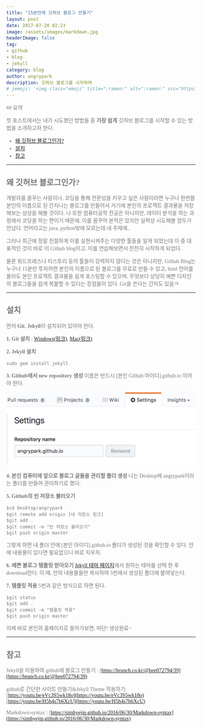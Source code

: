 ```yaml
---
title: "15분만에 깃허브 블로그 만들기"
layout: post
date: 2017-07-20 02:23
image: /assets/images/markdown.jpg
headerImage: false
tag:
- github
- blog
- jekyll
category: blog
author: angrypark
description: 깃허브 블로그를 시작하며
# jemoji: '<img class="emoji" title=":ramen:" alt=":ramen:" src="https://assets.github.com/images/icons/emoji/unicode/1f35c.png" height="20" width="20" align="absmiddle">'
---
```


<span style="color:#7C7877; font-family: 'Apple SD Gothic Neo'; font-weight:200">
## 요약

첫 포스트에서는 내가 시도했던 방법들 중 **가장 쉽게** 깃허브 블로그를 시작할 수 있는 방법을 소개하고자 한다.

- [왜 깃허브 블로그인가?](#왜-깃허브-블로그인가)
- [설치](#설치)
- [참고](#참고)

---
## 왜 깃허브 블로그인가?

개발자를 꿈꾸는 사람이나, 코딩을 통해 전문성을 키우고 싶은 사람이라면 누구나 한번쯤 본인의 이름으로 된 간지나는 블로그를 만들어서 거기에 본인의 프로젝트 결과물을 저장해보는 상상을 해볼 것이다. 나 또한 컴퓨터공학 전공은 아니지만, 데이터 분석을 하는 과정에서 코딩을 하는 편이기 때문에, 이를 꿈꾸어 본적은 있지만 실력상 시도해볼 엄두가 안났다. 언어라고는 java, python밖에 모르는데 내 주제에..

그러나 최근에 정말 친절하게 이를 실현시켜주는 다양한 툴들을 알게 되었는데 이 중 대표적인 것이 바로 이 Github blog이고, 이를 연습해보면서 천천히 시작하게 되었다.

물론 워드프레스나 티스토리 등의 툴들이 강력하지 않다는 것은 아니지만, Github Blog는 누구나 15분만 투자하면 본인의 이름으로 된 블로그를 무료로 만들 수 있고, html 언어를 몰라도 본인 프로젝트 결과물을 쉽게 포스팅할 수 있으며, 무엇보다 상당히 예쁜 디자인의 블로그들을 쉽게 복붙할 수 있다는 장점들이 있다. Git을 쓴다는 간지도 있음ㅋ

---
## 설치
먼저 **Git**, **Jekyll**이 설치되어 있어야 한다.

**1. Git 설치** : [Windows(링크)](http://msysgit.github.com/
), [Mac(링크)](http://sourceforge.net/projects/git-osx-installer/
)

**2. Jekyll 설치**
~~~
sudo gem install jekyll
~~~

**3. Github에서 new repository 생성**
이름은 반드시 [본인 Github 아이디].github.io 이어야 한다.

![Markdown Image](../assets/images/170720/settings.png)


**4. 본인 컴퓨터에 앞으로 블로그 글들을 관리할 폴더 생성**
나는 Desktop에 angrypark이라는 폴더를 만들어 관리하기로 했다.

**5. Github의 빈 저장소 불러오기**
~~~
$cd Desktop/angrypark
$git remote add origin [내 저장소 링크]
$git add .
$git commit -m "빈 저장소 불러오기"
$git push origin master
~~~
그렇게 하면 내 폴더 안에 [본인 아이디].github.io 폴더가 생성된 것을 확인할 수 있다. 안에 내용물이 있다면 필요없으니 바로 지우자.

**6. 예쁜 블로그 템플릿 받아오기**
[Jekyll 테마 페이지](http://jekyllthemes.org/)에서 원하는 테마를 선택 한 후 download한다. 이 때, 안의 내용물들만 복사하여 5번에서 생성된 폴더에 붙여넣는다.

**7. 템플릿 적용**
5번과 같은 방식으로 하면 된다.
~~~
$git status
$git add .
$git commit -m "템플릿 적용"
$git push origin master
~~~

이제 바로 본인의 홈페이지로 들어가보면, 따단! 생성완료~

---
## 참고
Jekyll을 이용하여 github에 블로그 만들기 : [https://brunch.co.kr/@hee072794/39](https://brunch.co.kr/@hee072794/39)

github로 간단한 사이트 만들기&Jekyll Theme 적용하기:
[https://youtu.be/eVc3S5wk18o](https://youtu.be/eVc3S5wk18o)
[https://youtu.be/H5h4s7b6XcU](https://youtu.be/H5h4s7b6XcU)

Markdown-syntax : [https://simhyejin.github.io/2016/06/30/Markdown-syntax](https://simhyejin.github.io/2016/06/30/Markdown-syntax)

